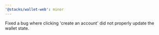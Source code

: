 ```yaml
---
'@stacks/wallet-web': minor
---
```


Fixed a bug where clicking 'create an account' did not properly update the wallet state.
